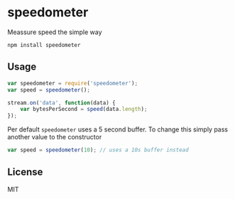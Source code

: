 # speedometer

Meassure speed the simple way

	npm install speedometer

## Usage

``` js
var speedometer = require('speedometer');
var speed = speedometer();

stream.on('data', function(data) {
	var bytesPerSecond = speed(data.length);
});
```

Per default `speedometer` uses a 5 second buffer.
To change this simply pass another value to the constructor

``` js
var speed = speedometer(10); // uses a 10s buffer instead
```

## License

MIT